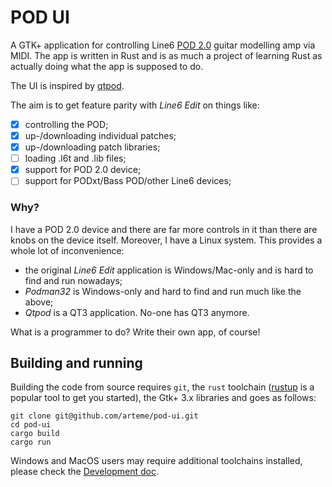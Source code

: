 # POD UI

A GTK+ application for controlling Line6 [POD 2.0](https://www.musikhaus-korn.de/en/line6-pod-20/pd/15909)
guitar modelling amp via MIDI. The app is written in Rust and is as much a
project of learning Rust as actually doing what the app is supposed to do.

The UI is inspired by [qtpod](https://llg.cubic.org/tools/qtpod/). 

The aim is to get feature parity with *Line6 Edit* on things like:

 - [x] controlling the POD;
 - [x] up-/downloading individual patches;
 - [x] up-/downloading patch libraries;
 - [ ] loading .l6t and .lib files;
 - [x] support for POD 2.0 device;
 - [ ] support for PODxt/Bass POD/other Line6 devices;

### Why?

I have a POD 2.0 device and there are far more controls in it than there are
knobs on the device itself. Moreover, I have a Linux system. This provides a
whole lot of inconvenience:
 * the original *Line6 Edit* application is Windows/Mac-only and is hard to 
   find and run nowadays;
 * *Podman32* is Windows-only and hard to find and run much like the above;
 * *Qtpod* is a QT3 application. No-one has QT3 anymore.

What is a programmer to do? Write their own app, of course!

## Building and running

Building the code from source requires `git`, the `rust` toolchain 
([rustup](https://rustup.rs/) is a popular tool to get you started), the
Gtk+ 3.x libraries and goes as follows: 

```shell
git clone git@github.com/arteme/pod-ui.git
cd pod-ui
cargo build
cargo run
```

Windows and MacOS users may require additional toolchains installed, please
check the [Development doc](DEVELOPMENT.md).

